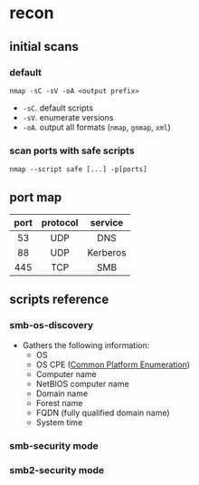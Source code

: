 # recon

## initial scans

### default
```
nmap -sC -sV -oA <output prefix>
```

- `-sC`. default scripts
- `-sV`. enumerate versions
- `-oA`. output all formats (`nmap`, `gnmap`, `xml`)

### scan ports with safe scripts
```
nmap --script safe [...] -p[ports]
```

## port map

|port|protocol|service |
|:--:|:------:|:------:|
|53  |UDP     |DNS     |
|88  |UDP     |Kerberos|
|445 |TCP     |SMB     |

## scripts reference

### smb-os-discovery
- Gathers the following information:
  - OS
  - OS CPE ([Common Platform Enumeration](https://nmap.org/book/output-formats-cpe.html))
  - Computer name
  - NetBIOS computer name
  - Domain name
  - Forest name
  - FQDN (fully qualified domain name)
  - System time

### smb-security mode

### smb2-security mode
